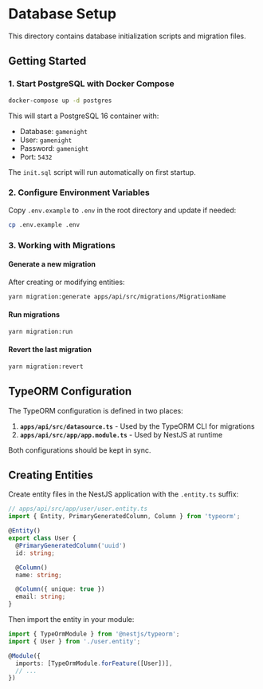 # Database Setup

This directory contains database initialization scripts and migration files.

## Getting Started

### 1. Start PostgreSQL with Docker Compose

```bash
docker-compose up -d postgres
```

This will start a PostgreSQL 16 container with:
- Database: `gamenight`
- User: `gamenight`
- Password: `gamenight`
- Port: `5432`

The `init.sql` script will run automatically on first startup.

### 2. Configure Environment Variables

Copy `.env.example` to `.env` in the root directory and update if needed:

```bash
cp .env.example .env
```

### 3. Working with Migrations

#### Generate a new migration

After creating or modifying entities:

```bash
yarn migration:generate apps/api/src/migrations/MigrationName
```

#### Run migrations

```bash
yarn migration:run
```

#### Revert the last migration

```bash
yarn migration:revert
```

## TypeORM Configuration

The TypeORM configuration is defined in two places:

1. **`apps/api/src/datasource.ts`** - Used by the TypeORM CLI for migrations
2. **`apps/api/src/app/app.module.ts`** - Used by NestJS at runtime

Both configurations should be kept in sync.

## Creating Entities

Create entity files in the NestJS application with the `.entity.ts` suffix:

```typescript
// apps/api/src/app/user/user.entity.ts
import { Entity, PrimaryGeneratedColumn, Column } from 'typeorm';

@Entity()
export class User {
  @PrimaryGeneratedColumn('uuid')
  id: string;

  @Column()
  name: string;

  @Column({ unique: true })
  email: string;
}
```

Then import the entity in your module:

```typescript
import { TypeOrmModule } from '@nestjs/typeorm';
import { User } from './user.entity';

@Module({
  imports: [TypeOrmModule.forFeature([User])],
  // ...
})
```
